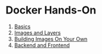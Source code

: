 # Docker Hands-On

1. [Basics](/basic_hands_on)
2. [Images and Layers](/images_layers_hands_on)
3. [Building Images On Your Own](/building_own_image_hands_on)
3. [Backend and Frontend](/backend_frontend_comb_hands_on)
